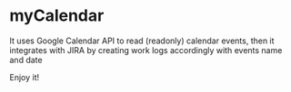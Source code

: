 # myCalendar

It uses Google Calendar API to read (readonly) calendar events, then it integrates with JIRA by creating work logs accordingly with events name and date

Enjoy it!